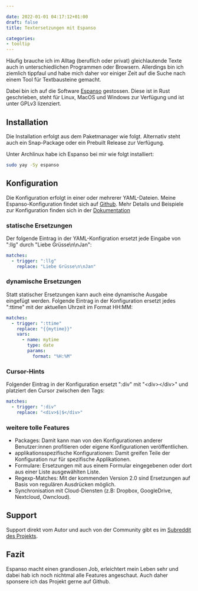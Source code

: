```yaml
---

date: 2022-01-01 04:17:12+01:00
draft: false
title: Textersetzungen mit Espanso

categories:
- tooltip
---
```


Häufig brauche ich im Alltag (beruflich oder privat) gleichlautende Texte auch
in unterschiedlichen Programmen oder Browsern. Allerdings bin ich ziemlich
tippfaul und habe mich daher vor einiger Zeit auf die Suche nach einem Tool für
Textbausteine gemacht.

Dabei bin ich auf die Software [Espanso](https://espanso.org/) gestossen. Diese
ist in Rust geschrieben, steht für Linux, MacOS und Windows zur Verfügung und
ist unter GPLv3 lizenziert.

## Installation

Die Installation erfolgt aus dem Paketmanager wie folgt. Alternativ steht auch
ein Snap-Package oder ein Prebuilt Release zur Verfügung.

Unter Archlinux habe ich Espanso bei mir wie folgt installiert:

```bash
sudo yay -Sy espanso
```

## Konfiguration

Die Konfiguration erfolgt in einer oder mehrerer YAML-Dateien. Meine
Espanso-Konfiguration findet sich auf
[Github](https://github.com/cambid/dotfiles/blob/main/espanso/default.yml).
Mehr Details und Beispiele zur Konfiguration finden sich in der
[Dokumentation](https://espanso.org/docs/configuration/)

### statische Ersetzungen

Der folgende Eintrag in der YAML-Konfigration ersetzt jede Eingabe von ":llg"
durch "Liebe Grüsse\n\nJan":

```yaml
matches:
  - trigger: ":llg"
    replace: "Liebe Grüsse\n\nJan"
```

### dynamische Ersetzungen

Statt statischer Ersetzungen kann auch eine dynamische Ausgabe eingefügt
werden. Folgende Eintrag in der Konfiguration ersetzt jedes ":ttime" mit der
aktuellen Uhrzeit im Format HH:MM:

```yaml
matches:
  - trigger: ":ttime"
    replace: "{{mytime}}"
    vars:
      - name: mytime
        type: date
        params:
          format: "%H:%M"
```

### Cursor-Hints

Folgender Eintrag in der Konfiguration ersetzt ":div" mit "\<div>\</div>" und
platziert den Cursor zwischen den Tags:

```yaml
matches:
  - trigger: ":div"
    replace: "<div>$|$</div>"
```

### weitere tolle Features

- Packages: Damit kann man von den Konfigurationen anderer Benutzer:innen
  profitieren oder eigene Konfigurationen veröffentlichen.
- applikationsspezifische Konfigurationen: Damit greifen Teile der
  Konfiguration nur für spezifische Applikationen.
- Formulare: Ersetzungen mit aus einem Formular eingegebenen oder dort aus
  einer Liste ausgewählten Liste.
- Regexp-Matches: Mit der kommenden Version 2.0 sind Ersetzungen auf Basis von
  regulären Ausdrücken möglich.
- Synchronisation mit Cloud-Diensten (z.B: Dropbox, GoogleDrive, Nextcloud, Owncloud).

## Support

Support direkt vom Autor und auch von der Community gibt es im [Subreddit des
Projekts](https://www.reddit.com/r/espanso/).

## Fazit

Espanso macht einen grandiosen Job, erleichtert mein Leben sehr und dabei hab
ich noch nichtmal alle Features angeschaut.  Auch daher sponsere ich das
Projekt gerne auf Github.
